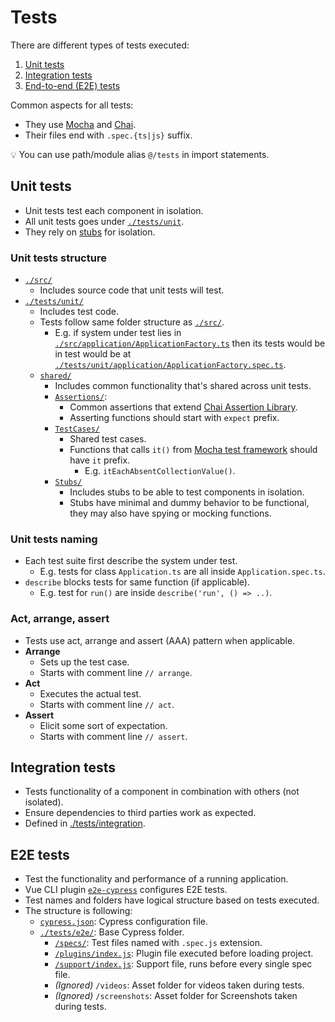 # Tests

There are different types of tests executed:

1. [Unit tests](#unit-tests)
2. [Integration tests](#integration-tests)
3. [End-to-end (E2E) tests](#e2e-tests)

Common aspects for all tests:

- They use [Mocha](https://mochajs.org/) and [Chai](https://www.chaijs.com/).
- Their files end with `.spec.{ts|js}` suffix.

💡 You can use path/module alias `@/tests` in import statements.

## Unit tests

- Unit tests test each component in isolation.
- All unit tests goes under [`./tests/unit`](./../tests/unit).
- They rely on [stubs](./../tests/unit/shared/Stubs) for isolation.

### Unit tests structure

- [`./src/`](./../src/)
  - Includes source code that unit tests will test.
- [`./tests/unit/`](./../tests/unit/)
  - Includes test code.
  - Tests follow same folder structure as [`./src/`](./../src).
    - E.g. if system under test lies in [`./src/application/ApplicationFactory.ts`](./../src/application/ApplicationFactory.ts) then its tests would be in test would be at [`./tests/unit/application/ApplicationFactory.spec.ts`](./../tests/unit/application/ApplicationFactory.spec.ts).
  - [`shared/`](./../tests/unit/shared/)
    - Includes common functionality that's shared across unit tests.
    - [`Assertions/`](./../tests/unit/shared/Assertions):
      - Common assertions that extend [Chai Assertion Library](https://www.chaijs.com/).
      - Asserting functions should start with `expect` prefix.
    - [`TestCases/`](./../tests/unit/shared/TestCases/)
      - Shared test cases.
      - Functions that calls `it()` from [Mocha test framework](https://mochajs.org/) should have `it` prefix.
        - E.g. `itEachAbsentCollectionValue()`.
    - [`Stubs/`](./../tests/unit/shared/Stubs)
      - Includes stubs to be able to test components in isolation.
      - Stubs have minimal and dummy behavior to be functional, they may also have spying or mocking functions.

### Unit tests naming

- Each test suite first describe the system under test.
  - E.g. tests for class `Application.ts` are all inside `Application.spec.ts`.
- `describe` blocks tests for same function (if applicable).
  - E.g. test for `run()` are inside `describe('run', () => ..)`.

### Act, arrange, assert

- Tests use act, arrange and assert (AAA) pattern when applicable.
- **Arrange**
  - Sets up the test case.
  - Starts with comment line `// arrange`.
- **Act**
  - Executes the actual test.
  - Starts with comment line `// act`.
- **Assert**
  - Elicit some sort of expectation.
  - Starts with comment line `// assert`.

## Integration tests

- Tests functionality of a component in combination with others (not isolated).
- Ensure dependencies to third parties work as expected.
- Defined in [./tests/integration](./../tests/integration).

## E2E tests

- Test the functionality and performance of a running application.
- Vue CLI plugin  [`e2e-cypress`](https://github.com/vuejs/vue-cli/tree/dev/packages/@vue/cli-plugin-e2e-cypress#readme) configures E2E tests.
- Test names and folders have logical structure based on tests executed.
- The structure is following:
  - [`cypress.json`](./../cypress.json): Cypress configuration file.
  - [`./tests/e2e/`](./../tests/e2e/): Base Cypress folder.
    - [`/specs/`](./../tests/e2e/specs/): Test files named with `.spec.js` extension.
    - [`/plugins/index.js`](./../tests/e2e/plugins/index.js): Plugin file executed before loading project.
    - [`/support/index.js`](./../tests/e2e/support/index.js): Support file, runs before every single spec file.
    - *(Ignored)* `/videos`: Asset folder for videos taken during tests.
    - *(Ignored)* `/screenshots`: Asset folder for Screenshots taken during tests.
